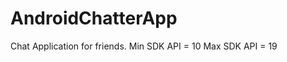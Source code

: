 AndroidChatterApp
=================
Chat Application for friends.
Min SDK API = 10
Max SDK API = 19
